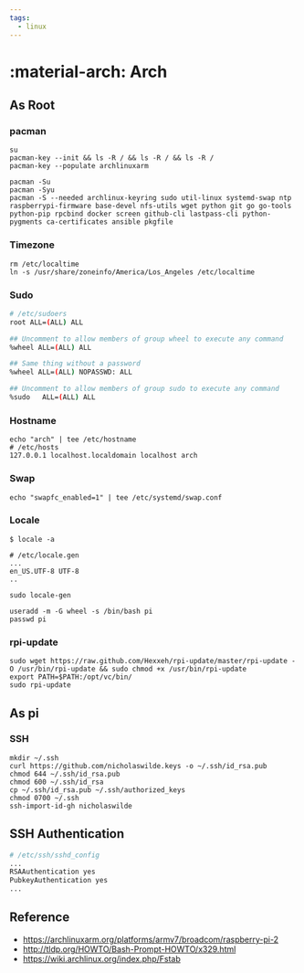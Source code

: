 ```yaml
---
tags:
  - linux
---
```

# :material-arch: Arch

## As Root

### pacman

```shell
su
pacman-key --init && ls -R / && ls -R / && ls -R /
pacman-key --populate archlinuxarm

pacman -Su
pacman -Syu
pacman -S --needed archlinux-keyring sudo util-linux systemd-swap ntp raspberrypi-firmware base-devel nfs-utils wget python git go go-tools python-pip rpcbind docker screen github-cli lastpass-cli python-pygments ca-certificates ansible pkgfile
```

### Timezone

```shell
rm /etc/localtime
ln -s /usr/share/zoneinfo/America/Los_Angeles /etc/localtime
```

### Sudo

```bash
# /etc/sudoers
root ALL=(ALL) ALL

## Uncomment to allow members of group wheel to execute any command
%wheel ALL=(ALL) ALL

## Same thing without a password
%wheel ALL=(ALL) NOPASSWD: ALL

## Uncomment to allow members of group sudo to execute any command
%sudo   ALL=(ALL) ALL
```

### Hostname
```shell
echo "arch" | tee /etc/hostname
# /etc/hosts
127.0.0.1 localhost.localdomain localhost arch
```

### Swap
```shell
echo "swapfc_enabled=1" | tee /etc/systemd/swap.conf
```

### Locale
```shell
$ locale -a
```
```shell
# /etc/locale.gen
...
en_US.UTF-8 UTF-8
..
```
```shell
sudo locale-gen
```

```shell
useradd -m -G wheel -s /bin/bash pi
passwd pi
```

### rpi-update
```shell
sudo wget https://raw.github.com/Hexxeh/rpi-update/master/rpi-update -O /usr/bin/rpi-update && sudo chmod +x /usr/bin/rpi-update
export PATH=$PATH:/opt/vc/bin/
sudo rpi-update
```

## As pi

### SSH

```shell
mkdir ~/.ssh
curl https://github.com/nicholaswilde.keys -o ~/.ssh/id_rsa.pub
chmod 644 ~/.ssh/id_rsa.pub
chmod 600 ~/.ssh/id_rsa
cp ~/.ssh/id_rsa.pub ~/.ssh/authorized_keys
chmod 0700 ~/.ssh
ssh-import-id-gh nicholaswilde
```

## SSH Authentication

```bash
# /etc/ssh/sshd_config
...
RSAAuthentication yes
PubkeyAuthentication yes
...
```

## Reference

- <https://archlinuxarm.org/platforms/armv7/broadcom/raspberry-pi-2>
- <http://tldp.org/HOWTO/Bash-Prompt-HOWTO/x329.html>
- <https://wiki.archlinux.org/index.php/Fstab>
